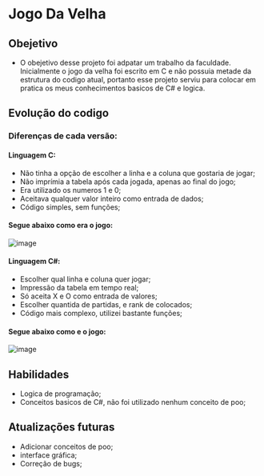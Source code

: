 # Jogo Da Velha

## Obejetivo

- O obejetivo desse projeto foi adpatar um trabalho da faculdade. Inicialmente o jogo da velha foi escrito em C e não possuia metade da estrutura do codigo atual, portanto esse projeto serviu para colocar em pratica os meus conhecimentos basicos  de C# e logica.


## Evolução do codigo

### Diferenças de cada versão:
#### **Linguagem C**:

- Não tinha a opção de escolher a linha e a coluna que gostaria de jogar;
- Não imprímia a tabela após cada jogada, apenas ao final do jogo;
- Era utilizado os numeros 1 e 0;
- Aceitava qualquer valor inteiro como entrada de dados;
- Código simples, sem funções;

#### Segue abaixo como era o jogo:
![image](https://user-images.githubusercontent.com/101297032/209168685-77693fd9-a2e4-417e-b74e-c27a2ff2f519.png)

#### **Linguagem C#**:
- Escolher qual linha e coluna quer jogar;
- Impressão da tabela em tempo real;
- Só aceita X e O como entrada de valores;
- Escolher quantida de partidas, e rank de colocados;
- Código mais complexo, utilizei bastante funções; 

#### Segue abaixo como e o jogo:
![image](https://user-images.githubusercontent.com/101297032/209198393-a2befdd8-4319-4014-90db-27302004a52e.png)


## Habilidades 

- Logica de programação;
- Conceitos basicos de C#, não foi utilizado nenhum conceito de poo;

## Atualizações futuras 
- Adicionar conceitos de poo;
- interface gráfica;
- Correção de bugs;




